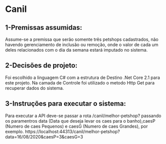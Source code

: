 # Canil 
## 1-Premissas assumidas:
Assume-se a premissa que serão somente três petshops cadastrados, não havendo gerenciamento de inclusão ou remoção, onde o valor de cada um deles relacionados com o dia da semana estará imputado no sistema.

## 2-Decisões de projeto:
Foi escolhido a linguagem C# com a estrutura de Destino .Net Core 2.1 para este projeto. Na camada de Controle foi utilizado o metodo Http Get para recuperar dados do sistema.

## 3-Instruções para executar o sistema:
Para executar a API deve-se passar a rota /canil/melhor-petshop? passando os paramentros data (Data que deseja levar os caes para o banho),caesP (Numero de caes Pequenos) e caesG (Numero de caes Grandes), por exemplo. https://localhost:44313/canil/melhor-petshop?data=16/08/2020&caesP=3&caesG=3
